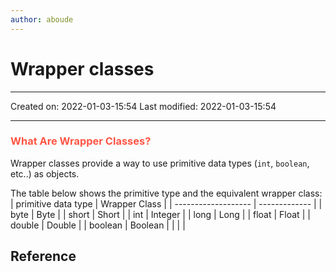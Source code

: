 ```yaml
---
author: aboude
---
```

# Wrapper classes
___

Created on: 2022-01-03-15:54
Last modified: 2022-01-03-15:54

___
### <span style="color: #ff5545;text-transform: capitalize;">What are wrapper classes?</span>
Wrapper classes provide a way to use primitive data types (`int`, `boolean`, etc..) as objects.

The table below shows the primitive type and the equivalent wrapper class:
| primitive data type | Wrapper Class |
| ------------------- | ------------- |
| byte                | Byte          |
| short               | Short         |
| int                 | Integer       |
| long                | Long          |
| float               | Float         |
| double              | Double        |
| boolean             | Boolean       |
|                     |               |

## Reference